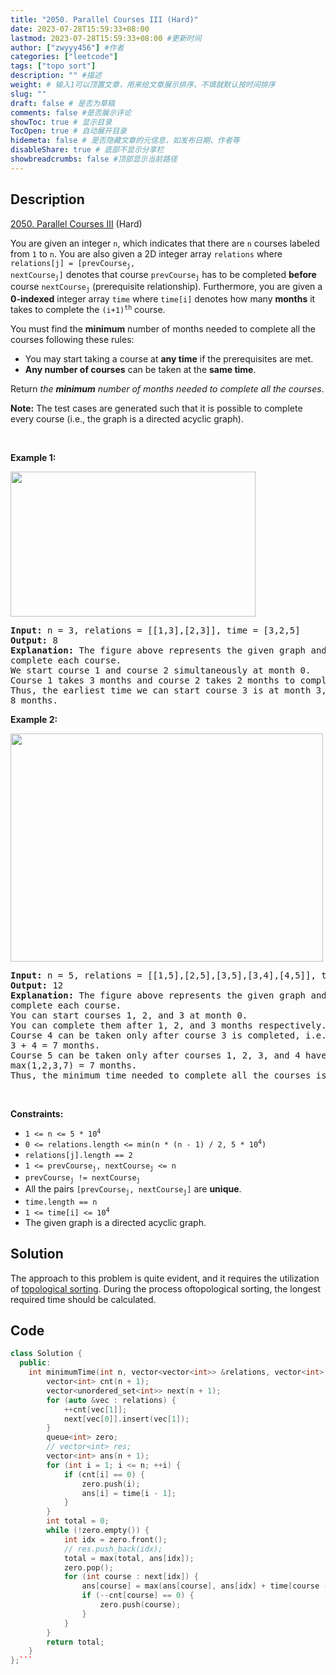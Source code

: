 ```yaml
---
title: "2050. Parallel Courses III (Hard)"
date: 2023-07-28T15:59:33+08:00
lastmod: 2023-07-28T15:59:33+08:00 #更新时间
author: ["zwyyy456"] #作者
categories: ["leetcode"]
tags: ["topo sort"]
description: "" #描述
weight: # 输入1可以顶置文章，用来给文章展示排序，不填就默认按时间排序
slug: ""
draft: false # 是否为草稿
comments: false #是否展示评论
showToc: true # 显示目录
TocOpen: true # 自动展开目录
hidemeta: false # 是否隐藏文章的元信息，如发布日期、作者等
disableShare: true # 底部不显示分享栏
showbreadcrumbs: false #顶部显示当前路径
---
```

## Description

[2050. Parallel Courses III][link] (Hard)

[link]: https://leetcode.com/problems/parallel-courses-iii/

<p>You are given an integer <code>n</code>, which indicates that there are <code>n</code> courses
labeled from <code>1</code> to <code>n</code>. You are also given a 2D integer array
<code>relations</code> where <code>relations[j] = [prevCourse<sub>j</sub>,
nextCourse<sub>j</sub>]</code> denotes that course <code>prevCourse<sub>j</sub></code> has to be
completed <strong>before</strong> course <code>nextCourse<sub>j</sub></code> (prerequisite
relationship). Furthermore, you are given a <strong>0-indexed</strong> integer array
<code>time</code> where <code>time[i]</code> denotes how many <strong>months</strong> it takes to
complete the <code>(i+1)<sup>th</sup></code> course.</p>

<p>You must find the <strong>minimum</strong> number of months needed to complete all the courses
following these rules:</p>

<ul>
	<li>You may start taking a course at <strong>any time</strong> if the prerequisites are met.</li>
	<li><strong>Any number of courses</strong> can be taken at the <strong>same time</strong>.</li>
</ul>

<p>Return <em>the <strong>minimum</strong> number of months needed to complete all the
courses</em>.</p>

<p><strong>Note:</strong> The test cases are generated such that it is possible to complete every
course (i.e., the graph is a directed acyclic graph).</p>

<p>&nbsp;</p>
<p><strong class="example">Example 1:</strong></p>
<strong><img alt="" src="https://assets.leetcode.com/uploads/2021/10/07/ex1.png" style="width:
392px; height: 232px;" /></strong>

<pre>
<strong>Input:</strong> n = 3, relations = [[1,3],[2,3]], time = [3,2,5]
<strong>Output:</strong> 8
<strong>Explanation:</strong> The figure above represents the given graph and the time required to
complete each course. 
We start course 1 and course 2 simultaneously at month 0.
Course 1 takes 3 months and course 2 takes 2 months to complete respectively.
Thus, the earliest time we can start course 3 is at month 3, and the total time required is 3 + 5 =
8 months.
</pre>

<p><strong class="example">Example 2:</strong></p>
<strong><img alt="" src="https://assets.leetcode.com/uploads/2021/10/07/ex2.png" style="width:
500px; height: 365px;" /></strong>

<pre>
<strong>Input:</strong> n = 5, relations = [[1,5],[2,5],[3,5],[3,4],[4,5]], time = [1,2,3,4,5]
<strong>Output:</strong> 12
<strong>Explanation:</strong> The figure above represents the given graph and the time required to
complete each course.
You can start courses 1, 2, and 3 at month 0.
You can complete them after 1, 2, and 3 months respectively.
Course 4 can be taken only after course 3 is completed, i.e., after 3 months. It is completed after
3 + 4 = 7 months.
Course 5 can be taken only after courses 1, 2, 3, and 4 have been completed, i.e., after
max(1,2,3,7) = 7 months.
Thus, the minimum time needed to complete all the courses is 7 + 5 = 12 months.
</pre>

<p>&nbsp;</p>
<p><strong>Constraints:</strong></p>

<ul>
	<li><code>1 &lt;= n &lt;= 5 * 10<sup>4</sup></code></li>
	<li><code>0 &lt;= relations.length &lt;= min(n * (n - 1) / 2, 5 * 10<sup>4</sup>)</code></li>
	<li><code>relations[j].length == 2</code></li>
	<li><code>1 &lt;= prevCourse<sub>j</sub>, nextCourse<sub>j</sub> &lt;= n</code></li>
	<li><code>prevCourse<sub>j</sub> != nextCourse<sub>j</sub></code></li>
	<li>All the pairs <code>[prevCourse<sub>j</sub>, nextCourse<sub>j</sub>]</code> are
<strong>unique</strong>.</li>
	<li><code>time.length == n</code></li>
	<li><code>1 &lt;= time[i] &lt;= 10<sup>4</sup></code></li>
	<li>The given graph is a directed acyclic graph.</li>
</ul>

## Solution

The approach to this problem is quite evident, and it requires the utilization of [topological sorting](https://blog.zwyyy456.tech/zh/posts/tech/topo-sort/). During the process oftopological sorting, the longest required time should be calculated.

## Code

```cpp
class Solution {
  public:
    int minimumTime(int n, vector<vector<int>> &relations, vector<int> &time) {
        vector<int> cnt(n + 1);
        vector<unordered_set<int>> next(n + 1);
        for (auto &vec : relations) {
            ++cnt[vec[1]];
            next[vec[0]].insert(vec[1]);
        }
        queue<int> zero;
        // vector<int> res;
        vector<int> ans(n + 1);
        for (int i = 1; i <= n; ++i) {
            if (cnt[i] == 0) {
                zero.push(i);
                ans[i] = time[i - 1];
            }
        }
        int total = 0;
        while (!zero.empty()) {
            int idx = zero.front();
            // res.push_back(idx);
            total = max(total, ans[idx]);
            zero.pop();
            for (int course : next[idx]) {
                ans[course] = max(ans[course], ans[idx] + time[course - 1]);
                if (--cnt[course] == 0) {
                    zero.push(course);
                }
            }
        }
        return total;
    }
};```

